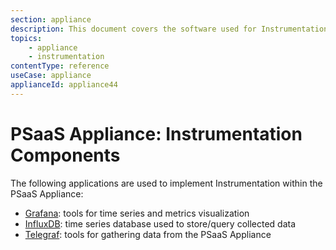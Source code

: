 ```yaml
---
section: appliance
description: This document covers the software used for Instrumentation.
topics:
    - appliance
    - instrumentation
contentType: reference
useCase: appliance
applianceId: appliance44
---
```


# PSaaS Appliance: Instrumentation Components

The following applications are used to implement Instrumentation within the PSaaS Appliance:

* [Grafana](http://grafana.com/): tools for time series and metrics visualization
* [InfluxDB](https://www.influxdata.com/time-series-platform/influxdb/): time series database used to store/query collected data  
* [Telegraf](https://www.influxdata.com/time-series-platform/telegraf/): tools for gathering data from the PSaaS Appliance
